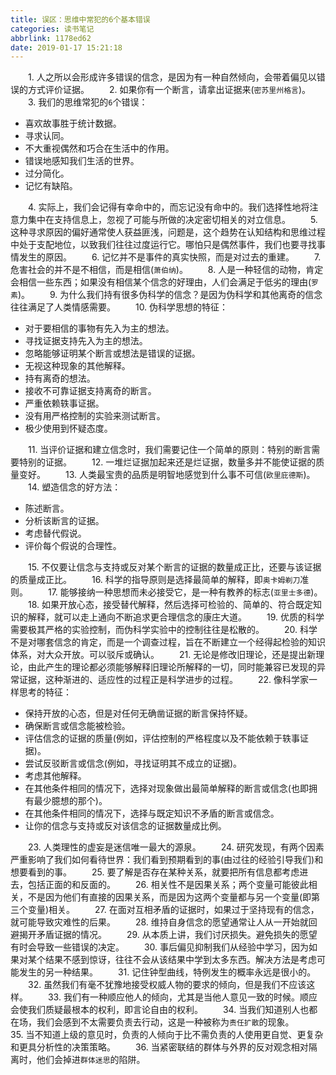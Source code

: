 ```yaml
---
title: 误区：思维中常犯的6个基本错误
categories: 读书笔记
abbrlink: 1178ed62
date: 2019-01-17 15:21:18
---
```

&emsp;&emsp;1. 人之所以会形成许多错误的信念，是因为有一种自然倾向，会带着偏见以错误的方式评价证据。
&emsp;&emsp;2. 如果你有一个断言，请拿出证据来(`密苏里州格言`)。
&emsp;&emsp;3. 我们的思维常犯的`6`个错误：

- 喜欢故事胜于统计数据。
- 寻求认同。
- 不大重视偶然和巧合在生活中的作用。
- 错误地感知我们生活的世界。
- 过分简化。
- 记忆有缺陷。

&emsp;&emsp;4. 实际上，我们会记得有幸命中的，而忘记没有命中的。我们选择性地将注意力集中在支持信息上，忽视了可能与所做的决定密切相关的对立信息。
&emsp;&emsp;5. 这种寻求原因的偏好通常使人获益匪浅，问题是，这个趋势在认知结构和思维过程中处于支配地位，以致我们往往过度运行它。哪怕只是偶然事件，我们也要寻找事情发生的原因。
&emsp;&emsp;6. 记忆并不是事件的真实快照，而是对过去的重建。
&emsp;&emsp;7. 危害社会的并不是不相信，而是相信(`萧伯纳`)。
&emsp;&emsp;8. 人是一种轻信的动物，肯定会相信一些东西；如果没有相信某个信念的好理由，人们会满足于低劣的理由(`罗素`)。
&emsp;&emsp;9. 为什么我们持有很多伪科学的信念？是因为伪科学和其他离奇的信念往往满足了人类情感需要。
&emsp;&emsp;10. 伪科学思想的特征：

- 对于要相信的事物有先入为主的想法。
- 寻找证据支持先入为主的想法。
- 忽略能够证明某个断言或想法是错误的证据。
- 无视这种现象的其他解释。
- 持有离奇的想法。
- 接收不可靠证据支持离奇的断言。
- 严重依赖轶事证据。
- 没有用严格控制的实验来测试断言。
- 极少使用到怀疑态度。

&emsp;&emsp;11. 当评价证据和建立信念时，我们需要记住一个简单的原则：特别的断言需要特别的证据。
&emsp;&emsp;12. 一堆烂证据加起来还是烂证据，数量多并不能使证据的质量变好。
&emsp;&emsp;13. 人类最宝贵的品质是明智地感觉到什么事不可信(`欧里庇德斯`)。
&emsp;&emsp;14. 塑造信念的好方法：

- 陈述断言。
- 分析该断言的证据。
- 考虑替代假说。
- 评价每个假说的合理性。

&emsp;&emsp;15. 不仅要让信念与支持或反对某个断言的证据的数量成正比，还要与该证据的质量成正比。
&emsp;&emsp;16. 科学的指导原则是选择最简单的解释，即`奥卡姆剃刀`准则。
&emsp;&emsp;17. 能够接纳一种思想而未必接受它，是一种有教养的标志(`亚里士多德`)。
&emsp;&emsp;18. 如果开放心态，接受替代解释，然后选择可检验的、简单的、符合既定知识的解释，就可以走上通向不断追求更合理信念的康庄大道。
&emsp;&emsp;19. 优质的科学需要极其严格的实验控制，而伪科学实验中的控制往往是松散的。
&emsp;&emsp;20. 科学不是对哪套信念的肯定，而是一个调查过程，旨在不断建立一个经得起检验的知识体系，对大众开放。可以驳斥或确认。
&emsp;&emsp;21. 无论是修改旧理论，还是提出新理论，由此产生的理论都必须能够解释旧理论所解释的一切，同时能兼容已发现的异常证据，这种渐进的、适应性的过程正是科学进步的过程。
&emsp;&emsp;22. 像科学家一样思考的特征：

- 保持开放的心态，但是对任何无确凿证据的断言保持怀疑。
- 确保断言或信念能被检验。
- 评估信念的证据的质量(例如，评估控制的严格程度以及不能依赖于轶事证据)。
- 尝试反驳断言或信念(例如，寻找证明其不成立的证据)。
- 考虑其他解释。
- 在其他条件相同的情况下，选择对现象做出最简单解释的断言或信念(也即拥有最少臆想的那个)。
- 在其他条件相同的情况下，选择与既定知识不矛盾的断言或信念。
- 让你的信念与支持或反对该信念的证据数量成比例。

&emsp;&emsp;23. 人类理性的虚妄是迷信唯一最大的源泉。
&emsp;&emsp;24. 研究发现，有两个因素严重影响了我们如何看待世界：我们看到预期看到的事(由过往的经验引导我们)和想要看到的事。
&emsp;&emsp;25. 要了解是否存在某种关系，就要把所有信息都考虑进去，包括正面的和反面的。
&emsp;&emsp;26. 相关性不是因果关系；两个变量可能彼此相关，不是因为他们有直接的因果关系，而是因为这两个变量都与另一个变量(即第三个变量)相关。
&emsp;&emsp;27. 在面对互相矛盾的证据时，如果过于坚持现有的信念，就可能导致灾难性的后果。
&emsp;&emsp;28. 维持自身信念的愿望通常让人从一开始就回避揭开矛盾证据的情况。
&emsp;&emsp;29. 从本质上讲，我们讨厌损失。避免损失的愿望有时会导致一些错误的决定。
&emsp;&emsp;30. 事后偏见抑制我们从经验中学习，因为如果对某个结果不感到惊讶，往往不会从该结果中学到太多东西。解决方法是考虑可能发生的另一种结果。
&emsp;&emsp;31. 记住钟型曲线，特例发生的概率永远是很小的。
&emsp;&emsp;32. 虽然我们有毫不犹豫地接受权威人物的要求的倾向，但是我们不应该这样。
&emsp;&emsp;33. 我们有一种顺应他人的倾向，尤其是当他人意见一致的时候。顺应会使我们质疑最根本的权利，即言论自由的权利。
&emsp;&emsp;34. 当我们知道别人也都在场，我们会感到不太需要负责去行动，这是一种被称为`责任扩散`的现象。
&emsp;&emsp;35. 当不知道上级的意见时，负责的人倾向于比不需负责的人使用更自觉、更复杂和更具分析性的决策策略。
&emsp;&emsp;36. 当紧密联结的群体与外界的反对观念相对隔离时，他们会掉进`群体迷思`的陷阱。